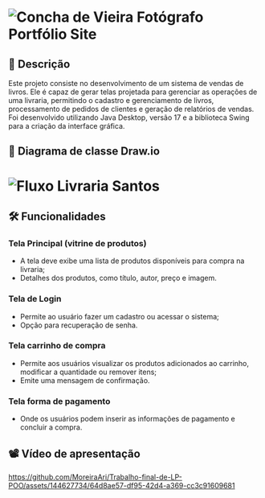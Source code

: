 # ![Concha de Vieira Fotógrafo Portfólio Site](https://github.com/MoreiraAri/Trabalho-final-de-LP-POO/assets/144627734/e1d4e033-7dfd-4dc4-919c-db5fc8df0d76)

## 📝 Descrição
Este projeto consiste no desenvolvimento de um sistema de vendas de livros. Ele é capaz de gerar telas projetada para gerenciar as operações de uma livraria, permitindo o cadastro e gerenciamento de livros, processamento de pedidos de clientes e geração de relatórios de vendas. 
Foi desenvolvido utilizando Java Desktop, versão 17 e a biblioteca Swing para a criação da interface gráfica.
## 🔗 Diagrama de classe Draw.io
# ![Fluxo Livraria Santos](https://github.com/MoreiraAri/Trabalho-final-de-LP-POO/assets/144627734/4c5593fa-c918-4436-973b-b37b38d78d20)

## 🛠 Funcionalidades
### Tela Principal (vitrine de produtos)

- A tela deve exibe uma lista de produtos disponíveis para compra na livraria;
- Detalhes dos produtos, como título, autor, preço e imagem.
### Tela de Login
- Permite ao usuário fazer um cadastro ou acessar o sistema;
- Opção para recuperação de senha.
### Tela carrinho de compra
- Permite aos usuários visualizar os produtos adicionados ao carrinho, modificar a quantidade ou remover itens;
- Emite uma mensagem de confirmação.
### Tela forma de pagamento
- Onde os usuários podem inserir as informações de pagamento e concluir a compra.
## 📽 Vídeo de apresentação

https://github.com/MoreiraAri/Trabalho-final-de-LP-POO/assets/144627734/64d8ae57-df95-42d4-a369-cc3c91609681

